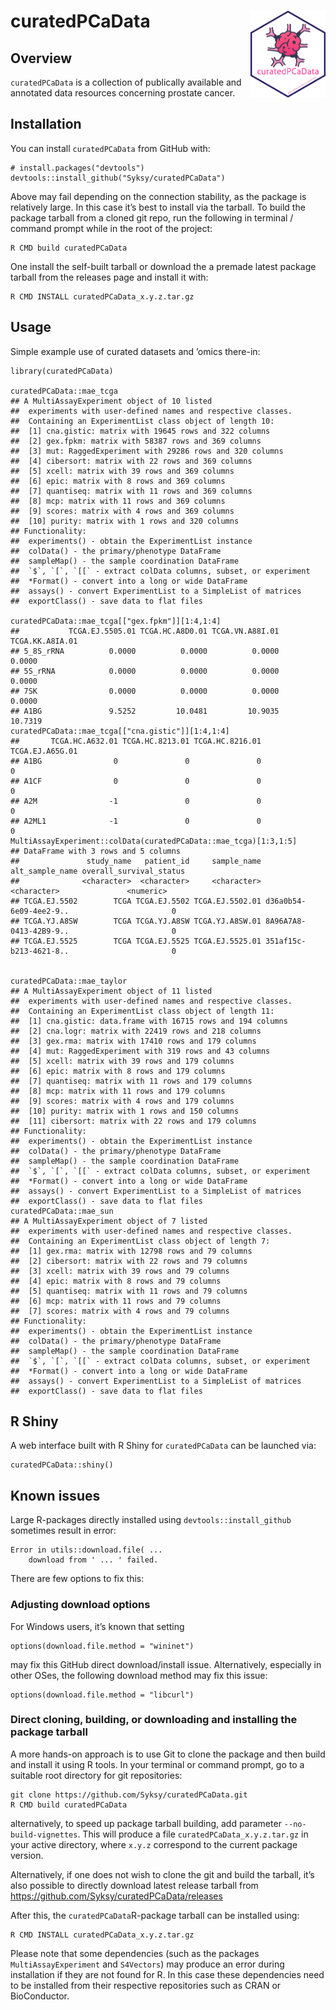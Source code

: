 
# curatedPCaData <img src="man/figures/hex.png" align="right" height="139" />

<!-- badges: start -->
<!-- badges: end -->

## Overview

`curatedPCaData` is a collection of publically available and annotated
data resources concerning prostate cancer.

## Installation

You can install `curatedPCaData` from GitHub with:


    # install.packages("devtools")
    devtools::install_github("Syksy/curatedPCaData")

Above may fail depending on the connection stability, as the package is
relatively large. In this case it’s best to install via the tarball. To
build the package tarball from a cloned git repo, run the following in
terminal / command prompt while in the root of the project:

    R CMD build curatedPCaData

One install the self-built tarball or download the a premade latest
package tarball from the releases page and install it with:

    R CMD INSTALL curatedPCaData_x.y.z.tar.gz

<!--- add BioConductor once up --->

## Usage

Simple example use of curated datasets and ’omics there-in:


    library(curatedPCaData)

    curatedPCaData::mae_tcga
    ## A MultiAssayExperiment object of 10 listed
    ##  experiments with user-defined names and respective classes.
    ##  Containing an ExperimentList class object of length 10:
    ##  [1] cna.gistic: matrix with 19645 rows and 322 columns
    ##  [2] gex.fpkm: matrix with 58387 rows and 369 columns
    ##  [3] mut: RaggedExperiment with 29286 rows and 320 columns
    ##  [4] cibersort: matrix with 22 rows and 369 columns
    ##  [5] xcell: matrix with 39 rows and 369 columns
    ##  [6] epic: matrix with 8 rows and 369 columns
    ##  [7] quantiseq: matrix with 11 rows and 369 columns
    ##  [8] mcp: matrix with 11 rows and 369 columns
    ##  [9] scores: matrix with 4 rows and 369 columns
    ##  [10] purity: matrix with 1 rows and 320 columns
    ## Functionality:
    ##  experiments() - obtain the ExperimentList instance
    ##  colData() - the primary/phenotype DataFrame
    ##  sampleMap() - the sample coordination DataFrame
    ##  `$`, `[`, `[[` - extract colData columns, subset, or experiment
    ##  *Format() - convert into a long or wide DataFrame
    ##  assays() - convert ExperimentList to a SimpleList of matrices
    ##  exportClass() - save data to flat files

    curatedPCaData::mae_tcga[["gex.fpkm"]][1:4,1:4]
    ##           TCGA.EJ.5505.01 TCGA.HC.A8D0.01 TCGA.VN.A88I.01 TCGA.KK.A8IA.01
    ## 5_8S_rRNA          0.0000          0.0000          0.0000          0.0000
    ## 5S_rRNA            0.0000          0.0000          0.0000          0.0000
    ## 7SK                0.0000          0.0000          0.0000          0.0000
    ## A1BG               9.5252         10.0481         10.9035         10.7319
    curatedPCaData::mae_tcga[["cna.gistic"]][1:4,1:4]
    ##       TCGA.HC.A632.01 TCGA.HC.8213.01 TCGA.HC.8216.01 TCGA.EJ.A65G.01
    ## A1BG                0               0               0               0
    ## A1CF                0               0               0               0
    ## A2M                -1               0               0               0
    ## A2ML1              -1               0               0               0
    MultiAssayExperiment::colData(curatedPCaData::mae_tcga)[1:3,1:5]
    ## DataFrame with 3 rows and 5 columns
    ##               study_name   patient_id     sample_name        alt_sample_name overall_survival_status
    ##              <character>  <character>     <character>            <character>               <numeric>
    ## TCGA.EJ.5502        TCGA TCGA.EJ.5502 TCGA.EJ.5502.01 d36a0b54-6e09-4ee2-9..                       0
    ## TCGA.YJ.A8SW        TCGA TCGA.YJ.A8SW TCGA.YJ.A8SW.01 8A96A7A8-0413-42B9-9..                       0
    ## TCGA.EJ.5525        TCGA TCGA.EJ.5525 TCGA.EJ.5525.01 351af15c-b213-4621-8..                       0


    curatedPCaData::mae_taylor
    ## A MultiAssayExperiment object of 11 listed
    ##  experiments with user-defined names and respective classes.
    ##  Containing an ExperimentList class object of length 11:
    ##  [1] cna.gistic: data.frame with 16715 rows and 194 columns
    ##  [2] cna.logr: matrix with 22419 rows and 218 columns
    ##  [3] gex.rma: matrix with 17410 rows and 179 columns
    ##  [4] mut: RaggedExperiment with 319 rows and 43 columns
    ##  [5] xcell: matrix with 39 rows and 179 columns
    ##  [6] epic: matrix with 8 rows and 179 columns
    ##  [7] quantiseq: matrix with 11 rows and 179 columns
    ##  [8] mcp: matrix with 11 rows and 179 columns
    ##  [9] scores: matrix with 4 rows and 179 columns
    ##  [10] purity: matrix with 1 rows and 150 columns
    ##  [11] cibersort: matrix with 22 rows and 179 columns
    ## Functionality:
    ##  experiments() - obtain the ExperimentList instance
    ##  colData() - the primary/phenotype DataFrame
    ##  sampleMap() - the sample coordination DataFrame
    ##  `$`, `[`, `[[` - extract colData columns, subset, or experiment
    ##  *Format() - convert into a long or wide DataFrame
    ##  assays() - convert ExperimentList to a SimpleList of matrices
    ##  exportClass() - save data to flat files
    curatedPCaData::mae_sun
    ## A MultiAssayExperiment object of 7 listed
    ##  experiments with user-defined names and respective classes.
    ##  Containing an ExperimentList class object of length 7:
    ##  [1] gex.rma: matrix with 12798 rows and 79 columns
    ##  [2] cibersort: matrix with 22 rows and 79 columns
    ##  [3] xcell: matrix with 39 rows and 79 columns
    ##  [4] epic: matrix with 8 rows and 79 columns
    ##  [5] quantiseq: matrix with 11 rows and 79 columns
    ##  [6] mcp: matrix with 11 rows and 79 columns
    ##  [7] scores: matrix with 4 rows and 79 columns
    ## Functionality:
    ##  experiments() - obtain the ExperimentList instance
    ##  colData() - the primary/phenotype DataFrame
    ##  sampleMap() - the sample coordination DataFrame
    ##  `$`, `[`, `[[` - extract colData columns, subset, or experiment
    ##  *Format() - convert into a long or wide DataFrame
    ##  assays() - convert ExperimentList to a SimpleList of matrices
    ##  exportClass() - save data to flat files

## R Shiny

A web interface built with R Shiny for `curatedPCaData` can be launched
via:

    curatedPCaData::shiny()

## Known issues

Large R-packages directly installed using `devtools::install_github`
sometimes result in error:

    Error in utils::download.file( ...
        download from ' ... ' failed.

There are few options to fix this:

### Adjusting download options

For Windows users, it’s known that setting

    options(download.file.method = "wininet")

may fix this GitHub direct download/install issue. Alternatively,
especially in other OSes, the following download method may fix this
issue:

    options(download.file.method = "libcurl")

### Direct cloning, building, or downloading and installing the package tarball

A more hands-on approach is to use Git to clone the package and then
build and install it using R tools. In your terminal or command prompt,
go to a suitable root directory for git repositories:

    git clone https://github.com/Syksy/curatedPCaData.git
    R CMD build curatedPCaData

alternatively, to speed up package tarball building, add parameter
`--no-build-vignettes`. This will produce a file
`curatedPCaData_x.y.z.tar.gz` in your active directory, where `x.y.z`
correspond to the current package version.

Alternatively, if one does not wish to clone the git and build the
tarball, it’s also possible to directly download latest release tarball
from
<a href="https://github.com/Syksy/curatedPCaData/releases" class="uri">https://github.com/Syksy/curatedPCaData/releases</a>

After this, the `curatedPCaData`R-package tarball can be installed
using:

    R CMD INSTALL curatedPCaData_x.y.z.tar.gz

Please note that some dependencies (such as the packages
`MultiAssayExperiment` and `S4Vectors`) may produce an error during
installation if they are not found for R. In this case these
dependencies need to be installed from their respective repositories
such as CRAN or BioConductor.
